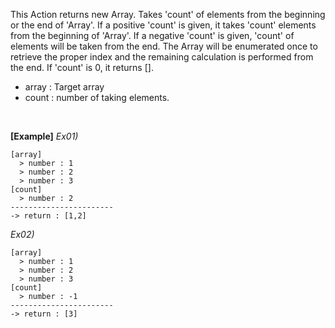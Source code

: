This Action returns new Array. Takes 'count' of elements from the beginning or the end of 'Array'.
If a positive 'count' is given, it takes 'count' elements from the beginning of 'Array'.
If a negative 'count' is given, 'count' of elements will be taken from the end.
The Array will be enumerated once to retrieve the proper index and the remaining calculation is performed from the end.
If 'count' is 0, it returns [].
<br/>
- array : Target array
- count : number of taking elements.

<br/>

**[Example]**
*Ex01)*
```
[array]
  > number : 1
  > number : 2
  > number : 3
[count]
  > number : 2
-----------------------
-> return : [1,2]
```
*Ex02)*
```
[array]
  > number : 1
  > number : 2
  > number : 3
[count]
  > number : -1
-----------------------
-> return : [3]
```

